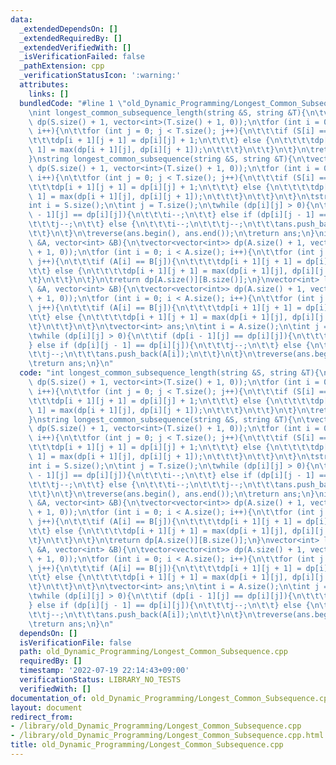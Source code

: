 ```yaml
---
data:
  _extendedDependsOn: []
  _extendedRequiredBy: []
  _extendedVerifiedWith: []
  _isVerificationFailed: false
  _pathExtension: cpp
  _verificationStatusIcon: ':warning:'
  attributes:
    links: []
  bundledCode: "#line 1 \"old_Dynamic_Programming/Longest_Common_Subsequence.cpp\"\
    \nint longest_common_subsequence_length(string &S, string &T){\n\tvector<vector<int>>\
    \ dp(S.size() + 1, vector<int>(T.size() + 1, 0));\n\tfor (int i = 0; i < S.size();\
    \ i++){\n\t\tfor (int j = 0; j < T.size(); j++){\n\t\t\tif (S[i] == T[j]){\n\t\
    \t\t\tdp[i + 1][j + 1] = dp[i][j] + 1;\n\t\t\t} else {\n\t\t\t\tdp[i + 1][j +\
    \ 1] = max(dp[i + 1][j], dp[i][j + 1]);\n\t\t\t}\n\t\t}\n\t}\n\treturn dp[S.size()][T.size()];\n\
    }\nstring longest_common_subsequence(string &S, string &T){\n\tvector<vector<int>>\
    \ dp(S.size() + 1, vector<int>(T.size() + 1, 0));\n\tfor (int i = 0; i < S.size();\
    \ i++){\n\t\tfor (int j = 0; j < T.size(); j++){\n\t\t\tif (S[i] == T[j]){\n\t\
    \t\t\tdp[i + 1][j + 1] = dp[i][j] + 1;\n\t\t\t} else {\n\t\t\t\tdp[i + 1][j +\
    \ 1] = max(dp[i + 1][j], dp[i][j + 1]);\n\t\t\t}\n\t\t}\n\t}\n\tstring ans;\n\t\
    int i = S.size();\n\tint j = T.size();\n\twhile (dp[i][j] > 0){\n\t\tif (dp[i\
    \ - 1][j] == dp[i][j]){\n\t\t\ti--;\n\t\t} else if (dp[i][j - 1] == dp[i][j]){\n\
    \t\t\tj--;\n\t\t} else {\n\t\t\ti--;\n\t\t\tj--;\n\t\t\tans.push_back(S[i]);\n\
    \t\t}\n\t}\n\treverse(ans.begin(), ans.end());\n\treturn ans;\n}\nint longest_common_subsequence_length(vector<int>\
    \ &A, vector<int> &B){\n\tvector<vector<int>> dp(A.size() + 1, vector<int>(B.size()\
    \ + 1, 0));\n\tfor (int i = 0; i < A.size(); i++){\n\t\tfor (int j = 0; j < B.size();\
    \ j++){\n\t\t\tif (A[i] == B[j]){\n\t\t\t\tdp[i + 1][j + 1] = dp[i][j] + 1;\n\t\
    \t\t} else {\n\t\t\t\tdp[i + 1][j + 1] = max(dp[i + 1][j], dp[i][j + 1]);\n\t\t\
    \t}\n\t\t}\n\t}\n\treturn dp[A.size()][B.size()];\n}\nvector<int> longest_common_subsequence(vector<int>\
    \ &A, vector<int> &B){\n\tvector<vector<int>> dp(A.size() + 1, vector<int>(B.size()\
    \ + 1, 0));\n\tfor (int i = 0; i < A.size(); i++){\n\t\tfor (int j = 0; j < B.size();\
    \ j++){\n\t\t\tif (A[i] == B[j]){\n\t\t\t\tdp[i + 1][j + 1] = dp[i][j] + 1;\n\t\
    \t\t} else {\n\t\t\t\tdp[i + 1][j + 1] = max(dp[i + 1][j], dp[i][j + 1]);\n\t\t\
    \t}\n\t\t}\n\t}\n\tvector<int> ans;\n\tint i = A.size();\n\tint j = B.size();\n\
    \twhile (dp[i][j] > 0){\n\t\tif (dp[i - 1][j] == dp[i][j]){\n\t\t\ti--;\n\t\t\
    } else if (dp[i][j - 1] == dp[i][j]){\n\t\t\tj--;\n\t\t} else {\n\t\t\ti--;\n\t\
    \t\tj--;\n\t\t\tans.push_back(A[i]);\n\t\t}\n\t}\n\treverse(ans.begin(), ans.end());\n\
    \treturn ans;\n}\n"
  code: "int longest_common_subsequence_length(string &S, string &T){\n\tvector<vector<int>>\
    \ dp(S.size() + 1, vector<int>(T.size() + 1, 0));\n\tfor (int i = 0; i < S.size();\
    \ i++){\n\t\tfor (int j = 0; j < T.size(); j++){\n\t\t\tif (S[i] == T[j]){\n\t\
    \t\t\tdp[i + 1][j + 1] = dp[i][j] + 1;\n\t\t\t} else {\n\t\t\t\tdp[i + 1][j +\
    \ 1] = max(dp[i + 1][j], dp[i][j + 1]);\n\t\t\t}\n\t\t}\n\t}\n\treturn dp[S.size()][T.size()];\n\
    }\nstring longest_common_subsequence(string &S, string &T){\n\tvector<vector<int>>\
    \ dp(S.size() + 1, vector<int>(T.size() + 1, 0));\n\tfor (int i = 0; i < S.size();\
    \ i++){\n\t\tfor (int j = 0; j < T.size(); j++){\n\t\t\tif (S[i] == T[j]){\n\t\
    \t\t\tdp[i + 1][j + 1] = dp[i][j] + 1;\n\t\t\t} else {\n\t\t\t\tdp[i + 1][j +\
    \ 1] = max(dp[i + 1][j], dp[i][j + 1]);\n\t\t\t}\n\t\t}\n\t}\n\tstring ans;\n\t\
    int i = S.size();\n\tint j = T.size();\n\twhile (dp[i][j] > 0){\n\t\tif (dp[i\
    \ - 1][j] == dp[i][j]){\n\t\t\ti--;\n\t\t} else if (dp[i][j - 1] == dp[i][j]){\n\
    \t\t\tj--;\n\t\t} else {\n\t\t\ti--;\n\t\t\tj--;\n\t\t\tans.push_back(S[i]);\n\
    \t\t}\n\t}\n\treverse(ans.begin(), ans.end());\n\treturn ans;\n}\nint longest_common_subsequence_length(vector<int>\
    \ &A, vector<int> &B){\n\tvector<vector<int>> dp(A.size() + 1, vector<int>(B.size()\
    \ + 1, 0));\n\tfor (int i = 0; i < A.size(); i++){\n\t\tfor (int j = 0; j < B.size();\
    \ j++){\n\t\t\tif (A[i] == B[j]){\n\t\t\t\tdp[i + 1][j + 1] = dp[i][j] + 1;\n\t\
    \t\t} else {\n\t\t\t\tdp[i + 1][j + 1] = max(dp[i + 1][j], dp[i][j + 1]);\n\t\t\
    \t}\n\t\t}\n\t}\n\treturn dp[A.size()][B.size()];\n}\nvector<int> longest_common_subsequence(vector<int>\
    \ &A, vector<int> &B){\n\tvector<vector<int>> dp(A.size() + 1, vector<int>(B.size()\
    \ + 1, 0));\n\tfor (int i = 0; i < A.size(); i++){\n\t\tfor (int j = 0; j < B.size();\
    \ j++){\n\t\t\tif (A[i] == B[j]){\n\t\t\t\tdp[i + 1][j + 1] = dp[i][j] + 1;\n\t\
    \t\t} else {\n\t\t\t\tdp[i + 1][j + 1] = max(dp[i + 1][j], dp[i][j + 1]);\n\t\t\
    \t}\n\t\t}\n\t}\n\tvector<int> ans;\n\tint i = A.size();\n\tint j = B.size();\n\
    \twhile (dp[i][j] > 0){\n\t\tif (dp[i - 1][j] == dp[i][j]){\n\t\t\ti--;\n\t\t\
    } else if (dp[i][j - 1] == dp[i][j]){\n\t\t\tj--;\n\t\t} else {\n\t\t\ti--;\n\t\
    \t\tj--;\n\t\t\tans.push_back(A[i]);\n\t\t}\n\t}\n\treverse(ans.begin(), ans.end());\n\
    \treturn ans;\n}\n"
  dependsOn: []
  isVerificationFile: false
  path: old_Dynamic_Programming/Longest_Common_Subsequence.cpp
  requiredBy: []
  timestamp: '2022-07-19 22:14:43+09:00'
  verificationStatus: LIBRARY_NO_TESTS
  verifiedWith: []
documentation_of: old_Dynamic_Programming/Longest_Common_Subsequence.cpp
layout: document
redirect_from:
- /library/old_Dynamic_Programming/Longest_Common_Subsequence.cpp
- /library/old_Dynamic_Programming/Longest_Common_Subsequence.cpp.html
title: old_Dynamic_Programming/Longest_Common_Subsequence.cpp
---
```

